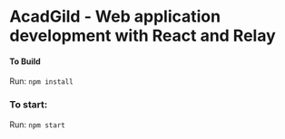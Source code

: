 # AcadGild - Web application development with React and Relay

#### To Build
Run: `npm install`

### To start:
Run: `npm start`
